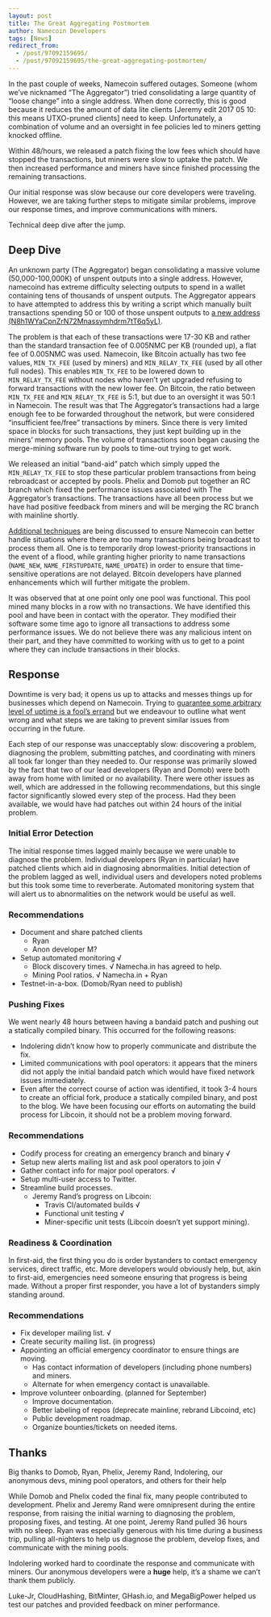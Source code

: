 ```yaml
---
layout: post
title: The Great Aggregating Postmortem
author: Namecoin Developers
tags: [News]
redirect_from:
  - /post/97092159695/
  - /post/97092159695/the-great-aggregating-postmortem/
---
```

In the past couple of weeks, Namecoin suffered outages. Someone (whom we’ve nicknamed “The Aggregator”) tried consolidating a large quantity of “loose change” into a single address. When done correctly, this is good because it reduces the amount of data lite clients [Jeremy edit 2017 05 10: this means UTXO-pruned clients] need to keep. Unfortunately, a combination of volume and an oversight in fee policies led to miners getting knocked offline.

Within 48/hours, we released a patch fixing the low fees which should have stopped the transactions, but miners were slow to uptake the patch. We then increased performance and miners have since finished processing the remaining transactions.

Our initial response was slow because our core developers were traveling.  However, we are taking further steps to mitigate similar problems, improve our response times, and improve communications with miners.

Technical deep dive after the jump.

## Deep Dive

An unknown party (The Aggregator) began consolidating a massive volume (50,000-100,000K) of unspent outputs into a single address. However, namecoind has extreme difficulty selecting outputs to spend in a wallet containing tens of thousands of unspent outputs. The Aggregator appears to have attempted to address this by writing a script which manually built transactions spending 50 or 100 of those unspent outputs to [a new address (N8h1WYaCpnZrN72Mnassymhdrm7tT6q5yL)](https://namecha.in/address/N8h1WYaCpnZrN72Mnassymhdrm7tT6q5yL).

The problem is that each of these transactions were 17-30 KB and rather than the standard transaction fee of 0.005NMC per KB (rounded up), a flat fee of 0.005NMC was used. Namecoin, like Bitcoin actually has two fee values, `MIN_TX_FEE` (used by miners) and `MIN_RELAY_TX_FEE` (used by all other full nodes). This enables `MIN_TX_FEE` to be lowered down to `MIN_RELAY_TX_FEE` without nodes who haven’t yet upgraded refusing to forward transactions with the new lower fee. On Bitcoin, the ratio between `MIN_TX_FEE` and `MIN_RELAY_TX_FEE` is 5:1, but due to an oversight it was 50:1 in Namecoin. The result was that The Aggregator’s transactions had a large enough fee to be forwarded throughout the network, but were considered “insufficient fee/free” transactions by miners. Since there is very limited space in blocks for such transactions, they just kept building up in the miners’ memory pools. The volume of transactions soon began causing the merge-mining software run by pools to time-out trying to get work.

We released an initial “band-aid” patch which simply upped the `MIN_RELAY_TX_FEE` to stop these particular problem transactions from being rebroadcast or accepted by pools. Phelix and Domob put together an RC branch which fixed the performance issues associated with The Aggregator’s transactions. The transactions have all been process but we have had positive feedback from miners and will be merging the RC branch with mainline shortly.

[Additional techniques](https://groups.google.com/forum/?_escaped_fragment_=topic/namecoin/8RdXGNq3oSs#!topic/namecoin/8RdXGNq3oSs) are being discussed to ensure Namecoin can better handle situations where there are too many transactions being broadcast to process them all. One is to temporarily drop lowest-priority transactions in the event of a flood, while granting higher priority to name transactions (`NAME_NEW`, `NAME_FIRSTUPDATE`, `NAME_UPDATE`) in order to ensure that time-sensitive operations are not delayed. Bitcoin developers have planned enhancements which will further mitigate the problem.

It was observed that at one point only one pool was functional. This pool mined many blocks in a row with no transactions. We have identified this pool and have been in contact with the operator. They modified their software some time ago to ignore all transactions to address some performance issues. We do not believe there was any malicious intent on their part, and they have committed to working with us to get to a point where they can include transactions in their blocks.

## Response

Downtime is very bad; it opens us up to attacks and messes things up for businesses which depend on Namecoin. Trying to [guarantee some arbitrary level of uptime is a fool’s errand](https://www.joelonsoftware.com/2008/01/22/five-whys/) but we endeavour to outline what went wrong and what steps we are taking to prevent similar issues from occurring in the future.

Each step of our response was unacceptably slow: discovering a problem, diagnosing the problem, submitting patches, and coordinating with miners all took far longer than they needed to. Our response was primarily slowed by the fact that two of our lead developers (Ryan and Domob) were both away from home with limited or no availability. There were other issues as well, which are addressed in the following recommendations, but this single factor significantly slowed every step of the process. Had they been available, we would have had patches out within 24 hours of the initial problem.

### Initial Error Detection

The initial response times lagged mainly because we were unable to diagnose the problem. Individual developers (Ryan in particular) have patched clients which aid in diagnosing abnormalities. Initial detection of the problem lagged as well, individual users and developers noted problems but this took some time to reverberate. Automated monitoring system that will alert us to abnormalities on the network would be useful as well.

### Recommendations

* Document and share patched clients
    - Ryan
    - Anon developer M?
* Setup automated monitoring √
    - Block discovery times. √ Namecha.in has agreed to help.
    - Mining Pool ratios. √ Namecha.in + Ryan
* Testnet-in-a-box. (Domob/Ryan need to publish)

### Pushing Fixes

We went nearly 48 hours between having a bandaid patch and pushing out a statically compiled binary. This occurred for the following reasons:

* Indolering didn’t know how to properly communicate and distribute the fix.
* Limited communications with pool operators: it appears that the miners did not apply the initial bandaid patch which would have fixed network issues immediately.
* Even after the correct course of action was identified, it took 3-4 hours to create an official fork, produce a statically compiled binary, and post to the blog. We have been focusing our efforts on automating the build process for Libcoin, it should not be a problem moving forward.

### Recommendations

* Codify process for creating an emergency branch and binary √
* Setup new alerts mailing list and ask pool operators to join √
* Gather contact info for major pool operators. √
* Setup multi-user access to Twitter.
* Streamline build processes.
    - Jeremy Rand’s progress on Libcoin:
        + Travis CI/automated builds √
        + Functional unit testing √
        + Miner-specific unit tests (Libcoin doesn’t yet support mining).

### Readiness & Coordination

In first-aid, the first thing you do is order bystanders to contact emergency services, direct traffic, etc. More developers would obviously help, but, akin to first-aid, emergencies need someone ensuring that progress is being made. Without a proper first responder, you have a lot of bystanders simply standing around.

### Recommendations

* Fix developer mailing list. √
* Create security mailing list. (in progress)
* Appointing an official emergency coordinator to ensure things are moving.
    * Has contact information of developers (including phone numbers) and miners.
    * Alternate for when emergency contact is unavailable.
* Improve volunteer onboarding. (planned for September)
    * Improve documentation.
    * Better labeling of repos (deprecate mainline, rebrand Libcoind, etc)
    * Public development roadmap.
    * Organize bounties/tickets on needed items.

## Thanks

Big thanks to Domob, Ryan, Phelix, Jeremy Rand, Indolering, our anonymous devs, mining pool operators, and others for their help

While Domob and Phelix coded the final fix, many people contributed to development. Phelix and Jeremy Rand were omnipresent during the entire response, from raising the initial warning to diagnosing the problem, proposing fixes, and testing. At one point, Jeremy Rand pulled 36 hours with no sleep. Ryan was especially generous with his time during a business trip, pulling all-nighters to help us diagnose the problem, develop fixes, and communicate with the mining pools.

Indolering worked hard to coordinate the response and communicate with miners. Our anonymous developers were a **huge** help, it’s a shame we can’t thank them publicly.

Luke-Jr, CloudHashing, BitMinter, GHash.io, and MegaBigPower helped us test our patches and provided feedback on miner performance.
